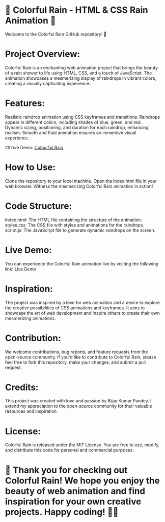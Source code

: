 # 🌈 Colorful Rain - HTML & CSS Rain Animation 🌈

Welcome to the Colorful Rain GitHub repository! 🎉

# Project Overview:
Colorful Rain is an enchanting web animation project that brings the beauty of a rain shower to life using HTML, CSS, and a touch of JavaScript. The animation showcases a mesmerizing display of raindrops in vibrant colors, creating a visually captivating experience.

# Features:
Realistic raindrop animation using CSS keyframes and transitions.
Raindrops appear in different colors, including shades of blue, green, and red.
Dynamic sizing, positioning, and duration for each raindrop, enhancing realism.
Smooth and fluid animation ensures an immersive visual experience.

##Live Demo: [Colourful Rain](https://cognisolver.github.io/colorful-rain/)

# How to Use:
Clone the repository to your local machine.
Open the index.html file in your web browser.
Witness the mesmerizing Colorful Rain animation in action!
# Code Structure:
index.html: The HTML file containing the structure of the animation.
styles.css: The CSS file with styles and animations for the raindrops.
script.js: The JavaScript file to generate dynamic raindrops on the screen.
# Live Demo:
You can experience the Colorful Rain animation live by visiting the following link: Live Demo

# Inspiration:
The project was inspired by a love for web animation and a desire to explore the creative possibilities of CSS animations and keyframes. It aims to showcase the art of web development and inspire others to create their own mesmerizing animations.

# Contribution:
We welcome contributions, bug reports, and feature requests from the open-source community. If you'd like to contribute to Colorful Rain, please feel free to fork this repository, make your changes, and submit a pull request.

# Credits:
This project was created with love and passion by Bijay Kumar Pandey. I extend my appreciation to the open-source community for their valuable resources and inspiration.

# License:
Colorful Rain is released under the MIT License. You are free to use, modify, and distribute this code for personal and commercial purposes.

# 🌟 Thank you for checking out Colorful Rain! We hope you enjoy the beauty of web animation and find inspiration for your own creative projects. Happy coding! 🌈✨
